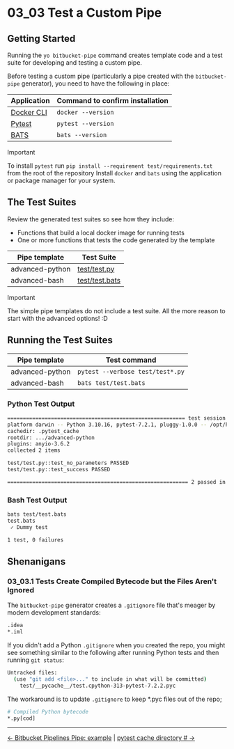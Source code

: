 # 03_03 Test a Custom Pipe

## Getting Started

Running the `yo bitbucket-pipe` command creates template code and a test suite for developing and testing a custom pipe.

Before testing a custom pipe (particularly a pipe created with the `bitbucket-pipe` generator), you need to have the following in place:

| Application                                                          | Command to confirm installation |
|----------------------------------------------------------------------|--------------------------------|
| [Docker CLI](https://www.docker.com/products/cli/)                   | `docker --version`             |
| [Pytest](https://docs.pytest.org/en/stable/)                         | `pytest --version`             |
| [BATS](https://bats-core.readthedocs.io/en/stable/installation.html) | `bats --version`               |

> [!IMPORTANT]
> To install `pytest` run `pip install --requirement test/requirements.txt` from the root of the repository
> Install `docker` and `bats` using the application or package manager for your system.

## The Test Suites

Review the generated test suites so see how they include:

- Functions that build a local docker image for running tests
- One or more functions that tests the code generated by the template

| Pipe template   | Test Suite                                     |
|-----------------|------------------------------------------------|
| advanced-python | [test/test.py](./advanced-python/test/test.py)   |
| advanced-bash   | [test/test.bats](./advanced-bash/test/test.bats) |

> [!IMPORTANT]
> The simple pipe templates do not include a test suite.
> All the more reason to start with the advanced options! :D

## Running the Test Suites

| Pipe template | Test command |
|-----------------|----------------------------------|
| advanced-python | `pytest --verbose test/test*.py` |
| advanced-bash   | `bats test/test.bats`            |

### Python Test Output

```bash
========================================================= test session starts ==========================================================
platform darwin -- Python 3.10.16, pytest-7.2.1, pluggy-1.0.0 -- /opt/homebrew/opt/python@3.10/bin/python3.10
cachedir: .pytest_cache
rootdir: .../advanced-python
plugins: anyio-3.6.2
collected 2 items

test/test.py::test_no_parameters PASSED                                                                                          [ 50%]
test/test.py::test_success PASSED                                                                                                [100%]

========================================================== 2 passed in 2.42s ===========================================================
```

### Bash Test Output

```bash
bats test/test.bats
test.bats
 ✓ Dummy test

1 test, 0 failures
```

## Shenanigans

### 03_03.1 Tests Create Compiled Bytecode but the Files Aren't Ignored

The `bitbucket-pipe` generator creates a `.gitignore` file that's meager by modern development standards:

```bash
.idea
*.iml
```

If you didn't add a Python `.gitignore` when you created the repo, you might see something similar to the following after running Python tests and then running `git status`:

```bash
Untracked files:
  (use "git add <file>..." to include in what will be committed)
	test/__pycache__/test.cpython-313-pytest-7.2.2.pyc
```

The workaround is to update `.gitignore` to keep *.pyc files out of the repo;

```bash
# Compiled Python bytecode
*.py[cod]
```

<!-- FooterStart -->
---
[← Bitbucket Pipelines Pipe: example](../03_02_develop_a_custom_pipe/advanced-python/README.md) | [pytest cache directory # →](advanced-python/.pytest_cache/README.md)
<!-- FooterEnd -->
